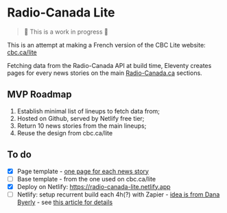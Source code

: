 
# Radio-Canada Lite

> 🚧 This is a work in progress 🚧

This is an attempt at making a French version of the CBC Lite website: [cbc.ca/lite](cbc.ca/lite)

Fetching data from the Radio-Canada API at build time, Eleventy creates pages for every news stories on the main [Radio-Canada.ca](radio-canada.ca) sections.

## MVP Roadmap
1. Establish minimal list of lineups to fetch data from;
2. Hosted on Github, served by Netlify free tier;
3. Return 10 news stories from the main lineups;
4. Reuse the design from cbc.ca/lite

## To do
- [x] Page template - [one page for each news story](https://www.11ty.dev/docs/pages-from-data/)
- [ ] Base template - from the one used on cbc.ca/lite
- [x] Deploy on Netlify: https://radio-canada-lite.netlify.app
- [ ] Netlify: setup recurrent build each 4h(?) with Zapier - [idea is from Dana Byerly](https://danabyerly.com/articles/using-airtable-with-eleventy/#maintenance) - see [this article for details](https://flaviocopes.com/netlify-auto-deploy/)